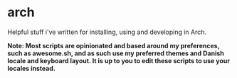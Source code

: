 # arch
Helpful stuff i've written for installing, using and developing in Arch.

**Note: Most scripts are opinionated and based around my preferences, such as awesome.sh, and as such use my preferred themes and Danish locale and keyboard layout. It is up to you to edit these scripts to use your locales instead.**
